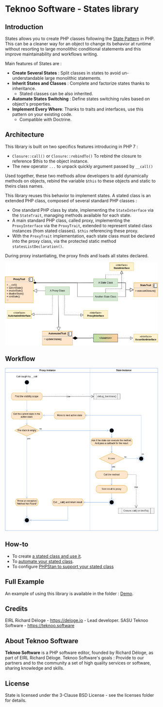 Teknoo Software - States library
================================

Introduction
------------
States allows you to create PHP classes following the [State Pattern](http://en.wikipedia.org/wiki/State_pattern) in
PHP. This can be a cleaner way for an object to change its behavior at runtime without resorting to large monolithic 
conditional statements and this improve maintainability and workflows writing.

Main features of States are :
* **Create Several States** : Split classes in states to avoid un-understandable large monolithic statements.
* **Inherit States and Classes** : Complete and factorize states thanks to inheritance.
    * Stated classes can be also inherited.
* **Automate States Switching** : Define states switching rules based on object's properties.
* **Implement Every Where**: Thanks to traits and interfaces, use this pattern on your existing code.
    * Compatible with Doctrine.

Architecture
------------
This library is built on two specifics features introducing in PHP 7 :

*   `Closure::call()` or `Closure::rebindTo()` To rebind the closure to reference $this to the object instance.
*   The new operator `...` to unpack quickly argument passed by `__call()`

Used together, these two methods allow developers to add dynamically methods on objects, rebind the variable `$this`
to these objects and static to theirs class names.

This library reuses this behavior to implement states. A stated class is an extended PHP class, composed of several
standard PHP classes :

*   One standard PHP class by state, implementing the `StateInterface` via the `StateTrait`, 
    managing methods available for each state.
*   A main standard PHP class, called proxy, implementing the `ProxyInterface` via the `ProxyTrait`,
    extended to represent stated class instances (from stated classes). `$this` referencing these proxy.
  *   With the `ProxyTrait` implementation, each state class must be declared into the proxy class,
      via the protected static method `statesListDeclaration()`.

During proxy instantiating, the proxy finds and loads all states declared.

![Architecture](architecture.png)

Workflow
--------
![Workflow](workflow.png)

How-to
------
* To create [a stated class and use it](howto/write-stated-class.md).
* To [automate your stated class](howto/automation.md).
* To configure [PHPStan to support your stated class](howto/phpstan.md)

Full Example
------------
An example of using this library is available in the folder : [Demo](../demo/demo_article.php).

Credits
-------
EIRL Richard Déloge - <https://deloge.io> - Lead developer.
SASU Teknoo Software - <https://teknoo.software>

About Teknoo Software
---------------------
**Teknoo Software** is a PHP software editor, founded by Richard Déloge, as part of EIRL Richard Déloge.
Teknoo Software's goals : Provide to our partners and to the community a set of high quality services or software,
sharing knowledge and skills.

License
-------
State is licensed under the 3-Clause BSD License - see the licenses folder for details.
